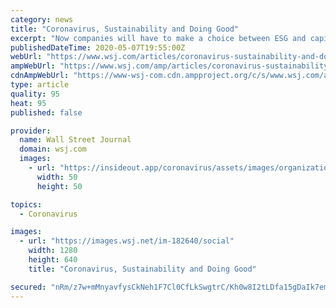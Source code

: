 ```yaml
---
category: news
title: "Coronavirus, Sustainability and Doing Good"
excerpt: "Now companies will have to make a choice between ESG and capital preservation. After all, it is impossible to save the world while they are in negotiations with creditors in bankruptcy court."
publishedDateTime: 2020-05-07T19:55:00Z
webUrl: "https://www.wsj.com/articles/coronavirus-sustainability-and-doing-good-11588881007"
ampWebUrl: "https://www.wsj.com/amp/articles/coronavirus-sustainability-and-doing-good-11588881007"
cdnAmpWebUrl: "https://www-wsj-com.cdn.ampproject.org/c/s/www.wsj.com/amp/articles/coronavirus-sustainability-and-doing-good-11588881007"
type: article
quality: 95
heat: 95
published: false

provider:
  name: Wall Street Journal
  domain: wsj.com
  images:
    - url: "https://insideout.app/coronavirus/assets/images/organizations/wsj.com-50x50.jpg"
      width: 50
      height: 50

topics:
  - Coronavirus

images:
  - url: "https://images.wsj.net/im-182640/social"
    width: 1280
    height: 640
    title: "Coronavirus, Sustainability and Doing Good"

secured: "nRm/z7w+mMnyavfysCkNeh1F7Cl0CfLkSwgtrC/Kh0w8I2tLDfa15gDaIk7em2leTdD9vE1FyC96T3vffrBsXxhHKsefuok2B/YIq4q7JODwS8PriZJnt53EqQVq0DFbcQco0Q0I7MON5pzCkDZ62gRV9Gm5B970vdL8TSBW9lT++iZVyZdbROk7N6V7SDsP+zfSNNpedoimbl9RabzotOzY3Ykx/xvBjp7MpgzCwEkSOh94lqae4UiEQtu784VcvQhxMe69D3fd0di53r7gxTbO3sDbZpHi9D2MnhaKjaco/x4iD9SPo1TDO/cj4XQ3;AW2z6qqFQZUeYRAbD3ha3A=="
---
```


